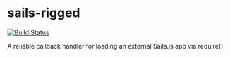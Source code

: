sails-rigged
==================

[![Build Status](https://travis-ci.org/tjwebb/sails-rigged.svg)](https://travis-ci.org/tjwebb/sails-rigged)

A reliable callback handler for loading an external Sails.js app via require()


